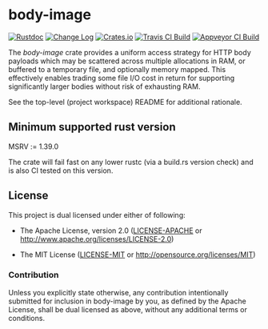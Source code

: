 # body-image

[![Rustdoc](https://docs.rs/body-image/badge.svg)](https://docs.rs/body-image)
[![Change Log](https://img.shields.io/crates/v/body-image.svg?maxAge=3600&label=change%20log&color=9cf)](https://github.com/dekellum/body-image/blob/master/body-image/CHANGELOG.md)
[![Crates.io](https://img.shields.io/crates/v/body-image.svg?maxAge=3600)](https://crates.io/crates/body-image)
[![Travis CI Build](https://travis-ci.org/dekellum/body-image.svg?branch=master)](https://travis-ci.org/dekellum/body-image)
[![Appveyor CI Build](https://ci.appveyor.com/api/projects/status/0c2e9x4inktasxgf/branch/master?svg=true)](https://ci.appveyor.com/project/dekellum/body-image)

The _body-image_ crate provides a uniform access strategy for HTTP body
payloads which may be scattered across multiple allocations in RAM, or buffered
to a temporary file, and optionally memory mapped. This effectively enables
trading some file I/O cost in return for supporting significantly larger bodies
without risk of exhausting RAM.

See the top-level (project workspace) README for additional rationale.

## Minimum supported rust version

MSRV := 1.39.0

The crate will fail fast on any lower rustc (via a build.rs version
check) and is also CI tested on this version.

## License

This project is dual licensed under either of following:

* The Apache License, version 2.0 ([LICENSE-APACHE](LICENSE-APACHE)
  or http://www.apache.org/licenses/LICENSE-2.0)

* The MIT License ([LICENSE-MIT](LICENSE-MIT)
  or http://opensource.org/licenses/MIT)

### Contribution

Unless you explicitly state otherwise, any contribution intentionally submitted
for inclusion in body-image by you, as defined by the Apache License, shall be
dual licensed as above, without any additional terms or conditions.
